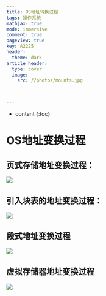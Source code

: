 ```yaml
---
title: OS地址转换过程
tags: 操作系统
mathjax: true
mode: immersive
comment: true
pageview: true
key: A2225
header:
  theme: dark
article_header:
  type: cover
  image:
    src: //photos/mounts.jpg



---
```



* content
{:toc}




# OS地址变换过程

## 页式存储地址变换过程：

![](https://github.com/Crpdim/crpdim.github.io/raw/main/MMU.png)

## 引入块表的地址变换过程：

![](https://github.com/Crpdim/crpdim.github.io/raw/main/MMU_TLB.png)

## 段式地址变换过程

![](https://github.com/Crpdim/crpdim.github.io/raw/main/MMU_para.png)

## 虚拟存储器地址变换过程

![](https://github.com/Crpdim/crpdim.github.io/raw/main/MMU_virtual.png)
